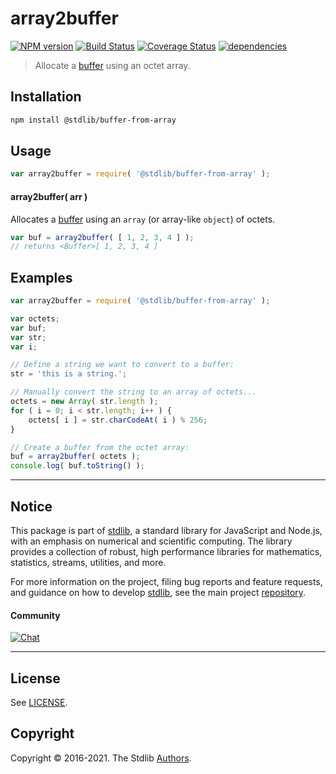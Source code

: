 <!--

@license Apache-2.0

Copyright (c) 2018 The Stdlib Authors.

Licensed under the Apache License, Version 2.0 (the "License");
you may not use this file except in compliance with the License.
You may obtain a copy of the License at

   http://www.apache.org/licenses/LICENSE-2.0

Unless required by applicable law or agreed to in writing, software
distributed under the License is distributed on an "AS IS" BASIS,
WITHOUT WARRANTIES OR CONDITIONS OF ANY KIND, either express or implied.
See the License for the specific language governing permissions and
limitations under the License.

-->

# array2buffer

[![NPM version][npm-image]][npm-url] [![Build Status][test-image]][test-url] [![Coverage Status][coverage-image]][coverage-url] [![dependencies][dependencies-image]][dependencies-url]

> Allocate a [buffer][@stdlib/buffer/ctor] using an octet array.

<!-- Section to include introductory text. Make sure to keep an empty line after the intro `section` element and another before the `/section` close. -->

<section class="intro">

</section>

<!-- /.intro -->

<!-- Package usage documentation. -->

<section class="installation">

## Installation

```bash
npm install @stdlib/buffer-from-array
```

</section>

<section class="usage">

## Usage

```javascript
var array2buffer = require( '@stdlib/buffer-from-array' );
```

#### array2buffer( arr )

Allocates a [buffer][@stdlib/buffer/ctor] using an `array` (or array-like `object`) of octets.

```javascript
var buf = array2buffer( [ 1, 2, 3, 4 ] );
// returns <Buffer>[ 1, 2, 3, 4 ]
```

</section>

<!-- /.usage -->

<!-- Package usage notes. Make sure to keep an empty line after the `section` element and another before the `/section` close. -->

<section class="notes">

</section>

<!-- /.notes -->

<!-- Package usage examples. -->

<section class="examples">

## Examples

<!-- eslint no-undef: "error" -->

```javascript
var array2buffer = require( '@stdlib/buffer-from-array' );

var octets;
var buf;
var str;
var i;

// Define a string we want to convert to a buffer:
str = 'this is a string.';

// Manually convert the string to an array of octets...
octets = new Array( str.length );
for ( i = 0; i < str.length; i++ ) {
    octets[ i ] = str.charCodeAt( i ) % 256;
}

// Create a buffer from the octet array:
buf = array2buffer( octets );
console.log( buf.toString() );
```

</section>

<!-- /.examples -->

<!-- Section to include cited references. If references are included, add a horizontal rule *before* the section. Make sure to keep an empty line after the `section` element and another before the `/section` close. -->

<section class="references">

</section>

<!-- /.references -->

<!-- Section for all links. Make sure to keep an empty line after the `section` element and another before the `/section` close. -->


<section class="main-repo" >

* * *

## Notice

This package is part of [stdlib][stdlib], a standard library for JavaScript and Node.js, with an emphasis on numerical and scientific computing. The library provides a collection of robust, high performance libraries for mathematics, statistics, streams, utilities, and more.

For more information on the project, filing bug reports and feature requests, and guidance on how to develop [stdlib][stdlib], see the main project [repository][stdlib].

#### Community

[![Chat][chat-image]][chat-url]

---

## License

See [LICENSE][stdlib-license].


## Copyright

Copyright &copy; 2016-2021. The Stdlib [Authors][stdlib-authors].

</section>

<!-- /.stdlib -->

<!-- Section for all links. Make sure to keep an empty line after the `section` element and another before the `/section` close. -->

<section class="links">

[npm-image]: http://img.shields.io/npm/v/@stdlib/buffer-from-array.svg
[npm-url]: https://npmjs.org/package/@stdlib/buffer-from-array

[test-image]: https://github.com/stdlib-js/buffer-from-array/actions/workflows/test.yml/badge.svg
[test-url]: https://github.com/stdlib-js/buffer-from-array/actions/workflows/test.yml

[coverage-image]: https://img.shields.io/codecov/c/github/stdlib-js/buffer-from-array/main.svg
[coverage-url]: https://codecov.io/github/stdlib-js/buffer-from-array?branch=main

[dependencies-image]: https://img.shields.io/david/stdlib-js/buffer-from-array.svg
[dependencies-url]: https://david-dm.org/stdlib-js/buffer-from-array/main

[chat-image]: https://img.shields.io/gitter/room/stdlib-js/stdlib.svg
[chat-url]: https://gitter.im/stdlib-js/stdlib/

[stdlib]: https://github.com/stdlib-js/stdlib

[stdlib-authors]: https://github.com/stdlib-js/stdlib/graphs/contributors

[stdlib-license]: https://raw.githubusercontent.com/stdlib-js/buffer-from-array/main/LICENSE

[@stdlib/buffer/ctor]: https://github.com/stdlib-js/buffer-ctor

</section>

<!-- /.links -->
